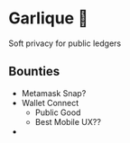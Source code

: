# Garlique 🧄
Soft privacy for public ledgers


## Bounties

- Metamask Snap?
- Wallet Connect
    - Public Good
    - Best Mobile UX??
- 
